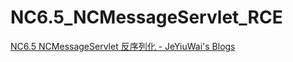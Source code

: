 # NC6.5_NCMessageServlet_RCE
[NC6.5 NCMessageServlet 反序列化 - JeYiuWai's Blogs](https://jeyiuwai.pages.dev/posts/nc6.5-ncmessageservlet-反序列化/)
